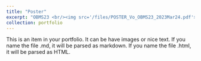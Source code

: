 ```yaml
---
title: "Poster"
excerpt: "OBMS23 <br/><img src='/files/POSTER_Vo_OBMS23_2023Mar24.pdf'>"
collection: portfolio
---
```


This is an item in your portfolio. It can be have images or nice text. If you name the file .md, it will be parsed as markdown. If you name the file .html, it will be parsed as HTML. 
